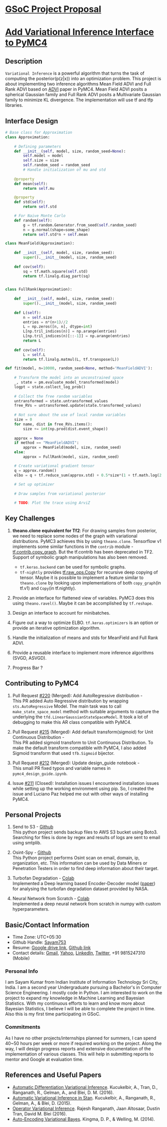 <h1 style="text-decoration:underline">GSoC Project Proposal</h1>
<h1 style="text-decoration:underline">Add Variational Inference Interface to PyMC4</h1>

## Description

`Variational Inference` is a powerful algorithm that turns the task of computing the posterior(p(z|x)) into an optimization problem.  This project is about implementing two inference algorithms Mean Field ADVI and Full Rank ADVI based on [ADVI](https://arxiv.org/abs/1603.00788) paper in PyMC4. Mean Field ADVI posits a spherical Gaussian family and Full Rank ADVI posits a Multivariate Gaussian family to minimize KL divergence. The implementation will use tf and tfp libraries.

## Interface Design

```python
# Base class for Approximation
class Approximation:
    
    # Defining parameters
    def __init__(self, model, size, random_seed=None):
        self.model = model
        self.size = size
        self.random_seed = random_seed
        # Handle initialization of mu and std
        
    @property
    def mean(self):
        return self.mu

    @property
    def std(self):
        return self.std

    # For Naive Monte Carlo
    def random(self):
        g = tf.random.Generator.from_seed(self.random_seed)
        n = g.normal(shape=some_shape)
        return self.std*n + self.mean
```

```python
class MeanField(Approximation):
    
    def __init__(self, model, size, random_seed):
        super().__init__(model, size, random_seed)
        
    def cov(self):
        sq = tf.math.square(self.std)
        return tf.linalg.diag_part(sq)


class FullRank(Approximation):
    
    def __init__(self, model, size, random_seed):
        super().__init__(model, size, random_seed)
    
    def L(self):
        n = self.size
        entries = n*(n+1)//2
        L = np.zeros([n, n], dtype=int)
        L[np.tril_indices(n)] = np.arange(entries)
        L[np.tril_indices(n)[::-1]] = np.arange(entries)
        return L
        
    def cov(self):
        L = self.L
        return tf.linalg.matmul(L, tf.transpose(L))
```

```python
def fit(model, n=10000, random_seed=None, method='MeanFieldADVI'):
    
    # Transform the model into an unconstrained space
    _, state = pm.evaluate_model_transformed(model)
    logpt = state.collect_log_prob()
        
    # Collect the free random variables
    untransformed = state.untransformed_values
    free_RVs = untransformed.update(state.transformed_values)
    
    # Not sure about the use of local random variables
    size = 0
    for name, dist in free_RVs.items():
        size += int(np.prod(dist.event_shape))
    
    approx = None
    if method == "MeanFieldADVI":
        approx = MeanField(model, size, random_seed)
    else:
        approx = FullRank(model, size, random_seed)

    # Create variational gradient tensor
    q = approx.random()
    elbo = q + tf.reduce_sum(approx.std) + 0.5*size*(1 + tf.math.log(2.0*np.pi))
    
    # Set up optimizer
    
    # Draw samples from variational posterior

    # TODO: Plot the trace using ArviZ
```

## Key Challenges

1. **theano.clone equivalent for Tf2**: For drawing samples from posterior, we need to replace some nodes of the graph with variational distributions. PyMC3 achieves this by using `theano.clone`. Tensorflow v1 implements some similar functions in the `contrib` module - [tf.contrib.copy_graph](https://www.tensorflow.org/versions/r1.15/api_docs/python/tf/contrib/copy_graph). But the tf.contrib has been deprecated in TF2. Support of symbolic graph manipulations has also been removed.
    - `tf.keras.backend` can be used for symbolic graphs.
    - `tf-nightly` provides [tf.raw_ops.Copy](https://www.tensorflow.org/api_docs/python/tf/raw_ops/Copy) for recursive deep copying of tensor. Maybe it is possible to implement a feature similar to `theano.clone` by looking upon implementations of both `copy_graph`(in tf.v1) and `Copy`(in tf.nightly).

2. Provide an interface for flattened view of variables. PyMC3 does this using `theano.ravel()`. Maybe it can be accomplished by `tf.reshape`.

3. Design an interface to account for minibatches.

4. Figure out a way to optimize ELBO. `tf.keras.optimizers` is an option or provide an iterative optimization algorithm.

5. Handle the initialization of means and stds for MeanField and Full Rank ADVI.

6. Provide a reusable interface to implement more inference algorithms (SVGD, ASVGD).

7. Progress Bar ?

## Contributing to PyMC4

1. Pull Request [#220](https://github.com/pymc-devs/pymc4/pull/220) (Merged): Add AutoRegressive distribution - <br/>
This PR added Auto Regressive distribution by wrapping `sts.AutoRegressive` Model. The main task was to call `make_state_space_model` method with suitable arguments to capture the underlying the `tfd.LinearGaussianStateSpaceModel`. It took a lot of debugging to make this AR class compatible with PyMC4.

2. Pull Request [#215](https://github.com/pymc-devs/pymc4/pull/215) (Merged): Add default transform(sigmoid) for Unit Continuous Distribution - <br/>
This PR added sigmoid transform to Unit Continuous Distribution. To make the default transform compatible with PyMC4, I also added Sigmoid transform that used `tfb.Sigmoid` bijector.

3. Pull Request [#212](https://github.com/pymc-devs/pymc4/pull/212) (Merged): Update design_guide notebook - <br/>
This small PR fixed typos and variable names in `pymc4_design_guide.ipynb`.

4. Issue [#211](https://github.com/pymc-devs/pymc4/issues/211) (Closed): Installation issues
I encountered installation issues while setting up the working environment using pip. So, I created the issue and Luciano Paz helped me out with other ways of installing PyMC4.

## Personal Projects

1. Send to S3 - [Github](https://github.com/Sayam753/SendToS3) <br/>
This python project sends backup files to AWS S3 bucket using Boto3. Searching for files is done by regex and results of logs are sent to email using smtplib.

2. Osint-Spy - [Github](https://github.com/Sayam753/OSINT-SPY) <br/>
This Python project performs Osint scan on email, domain, ip, organization, etc.
This information can be used by Data Miners or Penetration Testers in order to find deep information about their target.

3. Turbofan Degradation - [Colab](https://colab.research.google.com/drive/1sCZcJSmRarYbQKDYeaqiLnzXyzFolRC0) <br/>
Implemented a Deep learning based Encoder-Decoder model ([paper](https://www.researchgate.net/publication/336150924_A_Novel_Deep_Learning-Based_Encoder-Decoder_Model_for_Remaining_Useful_Life_Prediction)) for analysing the turbofan degradation dataset provided by NASA.

4. Neural Network from Scratch - [Colab](https://colab.research.google.com/drive/1iU38tTeEvUI_sjt6vVAuhedMWOPUdr5E) <br/>
Implemented a deep neural network from scratch in numpy with custom hyperparameters.

## Basic/Contact Information

- Time Zone: UTC+05:30
- Github Handle: [Sayam753](https://github.com/Sayam753)
- Resume: [Google drive link](https://drive.google.com/file/d/1mrNC3qtieWKH1i2mhqH6xiFCt-EwGJ0b/view?usp=sharing), [Github link](https://github.com/Sayam753/Resume)
- Contact details: [Gmail](sayamkumar049@gmail.com), [Yahoo](sayamkumar753@yahoo.in), [LinkedIn](https://www.linkedin.com/in/sayam049/), [Twitter](https://twitter.com/sayamkumar753), +91 9815247310 (Mobile)

### Personal Info

I am Sayam Kumar from Indian Institute of Information Technology Sri City, India. I am a second year Undergraduate pursuing a Bachelor's in Computer Science Engineering. I mostly code in Python. I am interested to work on the project to expand my knowledge in Machine Learning and Bayesian Statistics. With my continuous efforts to learn and know more about Bayesian Statistics, I believe I will be able to complete the project in time. Also this is my first time participating in GSoC.

### Commitments

As I have no other projects/internships planned for summers, I can spend 40~50 hours per week or more if required working on the project. Along the way, I will design progress reports and extensive documentation of the implementation of various classes. This will help in submitting reports to mentor and Google at evaluation time.

## References and Useful Papers

- [Automatic Differentiation Variational Inference](https://arxiv.org/pdf/1603.00788.pdf). Kucukelbir, A., Tran, D., Ranganath, R., Gelman, A., and Blei, D. M. (2016).
- [Automatic Variational Inference in Stan](https://arxiv.org/abs/1506.03431). Kucukelbir, A., Ranganath, R., Gelman, A., & Blei, D. (2015).
- [Operator Variational Inference](https://arxiv.org/abs/1610.09033). Rajesh Ranganath, Jaan Altosaar, Dustin Tran, David M. Blei (2016).
- [Auto-Encoding Variational Bayes](https://arxiv.org/abs/1312.6114). Kingma, D. P., & Welling, M. (2014).
